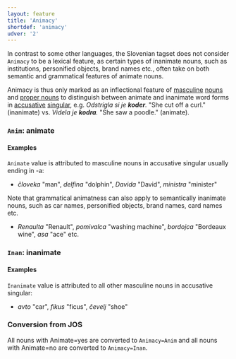 ```yaml
---
layout: feature
title: 'Animacy'
shortdef: 'animacy'
udver: '2'
---
```


In contrast to some other languages, the Slovenian tagset does not consider `Animacy` to be a lexical feature, as certain types of inanimate nouns, such as institutions, personified objects, brand names etc., often take on both semantic and grammatical features of animate nouns.

Animacy is thus only marked as an inflectional feature of [masculine](Gender) [nouns](NOUN) and [proper nouns](PROPN) to distinguish between animate and inanimate word forms in [accusative](Case) [singular](Number), e.g. _Odstrigla si je <b>koder</b>._ "She cut off a curl." (inanimate) vs. _Videla je <b>kodra</b>._ "She saw a poodle." (animate).

### <a name="Anim">`Anim`</a>: animate

#### Examples

`Animate` value is attributed to masculine nouns in accusative singular usually ending in -a:

* _človeka_ "man", _delfina_ "dolphin", _Davida_ "David", _ministra_ "minister"

Note that grammatical animatness can also apply to semantically inanimate nouns, such as car names, personified objects, brand names, card names etc.

* _Renaulta_ "Renault", _pomivalca_ "washing machine", _bordojca_ "Bordeaux wine", _asa_ "ace" etc.


### <a name="Inan">`Inan`</a>: inanimate

#### Examples

`Inanimate` value is attributed to all other masculine nouns in accusative singular:

* _avto_ "car", _fikus_ "ficus", _čevelj_ "shoe"


### Conversion from JOS

All nouns with Animate=yes are converted to `Animacy=Anim` and all nouns with Animate=no are converted to `Animacy=Inan`.
<!-- Interlanguage links updated Út 9. května 2023, 20:03:31 CEST -->
